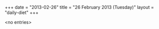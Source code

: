 +++
date = "2013-02-26"
title = "26 February 2013 (Tuesday)"
layout = "daily-diet"
+++

<p>&lt;no entries&gt;</p>